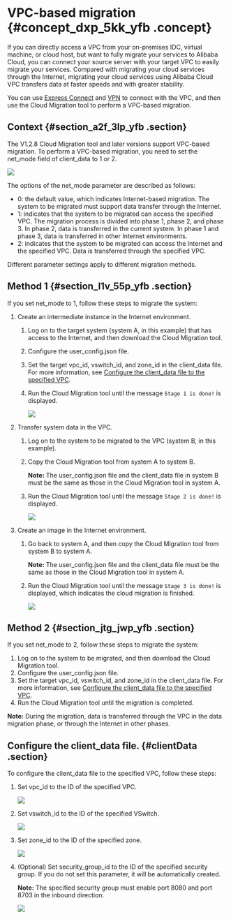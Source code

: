 # VPC-based migration {#concept_dxp_5kk_yfb .concept}

If you can directly access a VPC from your on-premises IDC, virtual machine, or cloud host, but want to fully migrate your services to Alibaba Cloud, you can connect your source server with your target VPC to easily migrate your services. Compared with migrating your cloud services through the Internet, migrating your cloud services using Alibaba Cloud VPC transfers data at faster speeds and with greater stability.

You can use [Express Connect](https://help.aliyun.com/product/27782.html) and [VPN](https://help.aliyun.com/document_detail/65310.html) to connect with the VPC, and then use the Cloud Migration tool to perform a VPC-based migration.

## Context {#section_a2f_3lp_yfb .section}

The V1.2.8 Cloud Migration tool and later versions support VPC-based migration. To perform a VPC-based migration, you need to set the net\_mode field of client\_data to 1 or 2.

![](http://static-aliyun-doc.oss-cn-hangzhou.aliyuncs.com/assets/img/65304/155256185033339_en-US.png)

The options of the net\_mode parameter are described as follows:

-   0: the default value, which indicates Internet-based migration. The system to be migrated must support data transfer through the Internet.
-   1: indicates that the system to be migrated can access the specified VPC. The migration process is divided into phase 1, phase 2, and phase 3. In phase 2, data is transferred in the current system. In phase 1 and phase 3, data is transferred in other Internet environments.
-   2: indicates that the system to be migrated can access the Internet and the specified VPC. Data is transferred through the specified VPC.

Different parameter settings apply to different migration methods.

## Method 1 {#section_l1v_55p_yfb .section}

If you set net\_mode to 1, follow these steps to migrate the system:

1.  Create an intermediate instance in the Internet environment.

    1.  Log on to the target system \(system A, in this example\) that has access to the Internet, and then download the Cloud Migration tool.
    2.  Configure the user\_config.json file.
    3.  Set the target vpc\_id, vswitch\_id, and zone\_id in the client\_data file. For more information, see [Configure the client\_data file to the specified VPC](#).
    4.  Run the Cloud Migration tool until the message `Stage 1 is done!` is displayed.

        ![](http://static-aliyun-doc.oss-cn-hangzhou.aliyuncs.com/assets/img/65304/155256185033354_en-US.png)

2.  Transfer system data in the VPC.

    1.  Log on to the system to be migrated to the VPC \(system B, in this example\).
    2.  Copy the Cloud Migration tool from system A to system B.

        **Note:** The user\_config.json file and the client\_data file in system B must be the same as those in the Cloud Migration tool in system A.

    3.  Run the Cloud Migration tool until the message `Stage 2 is done!` is displayed.

        ![](http://static-aliyun-doc.oss-cn-hangzhou.aliyuncs.com/assets/img/65304/155256185133355_en-US.png)

3.  Create an image in the Internet environment.

    1.  Go back to system A, and then copy the Cloud Migration tool from system B to system A.

        **Note:** The user\_config.json file and the client\_data file must be the same as those in the Cloud Migration tool in system A.

    2.  Run the Cloud Migration tool until the message `Stage 3 is done!` is displayed, which indicates the cloud migration is finished.

        ![](http://static-aliyun-doc.oss-cn-hangzhou.aliyuncs.com/assets/img/65304/155256185133356_en-US.png)


## Method 2 {#section_jtg_jwp_yfb .section}

If you set net\_mode to 2, follow these steps to migrate the system:

1.  Log on to the system to be migrated, and then download the Cloud Migration tool.
2.  Configure the user\_config.json file.
3.  Set the target vpc\_id, vswitch\_id, and zone\_id in the client\_data file. For more information, see [Configure the client\_data file to the specified VPC](#).
4.  Run the Cloud Migration tool until the migration is completed.

**Note:** During the migration, data is transferred through the VPC in the data migration phase, or through the Internet in other phases.

## Configure the client\_data file. {#clientData .section}

To configure the client\_data file to the specified VPC, follow these steps:

1.  Set vpc\_id to the ID of the specified VPC.

    ![](http://static-aliyun-doc.oss-cn-hangzhou.aliyuncs.com/assets/img/65304/155256185133357_en-US.png)

2.  Set vswitch\_id to the ID of the specified VSwitch.

    ![](http://static-aliyun-doc.oss-cn-hangzhou.aliyuncs.com/assets/img/65304/155256185133358_en-US.png)

3.  Set zone\_id to the ID of the specified zone.

    ![](http://static-aliyun-doc.oss-cn-hangzhou.aliyuncs.com/assets/img/65304/155256185133359_en-US.png)

4.  \(Optional\) Set security\_group\_id to the ID of the specified security group. If you do not set this parameter, it will be automatically created.

    **Note:** The specified security group must enable port 8080 and port 8703 in the inbound direction.

    ![](http://static-aliyun-doc.oss-cn-hangzhou.aliyuncs.com/assets/img/65304/155256185133360_en-US.png)


